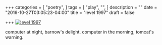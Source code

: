 +++
categories = [
  "poetry",
]
tags = [
  "play",
  "",
]
description = ""
date = "2016-10-27T03:05:23-04:00"
title = "level 1997"
draft = false

+++
[![level 1997](/img/me.jpg)](/pdf/level-1997.pdf)

computer at night, barnow's delight.
computer in the morning, tomcat's warning.
<!--more-->


